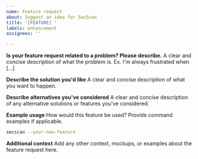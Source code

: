 ```yaml
---
name: Feature request
about: Suggest an idea for SecScan
title: '[FEATURE] '
labels: enhancement
assignees: ''

---
```


**Is your feature request related to a problem? Please describe.**
A clear and concise description of what the problem is. Ex. I'm always frustrated when [...]

**Describe the solution you'd like**
A clear and concise description of what you want to happen.

**Describe alternatives you've considered**
A clear and concise description of any alternative solutions or features you've considered.

**Example usage**
How would this feature be used? Provide command examples if applicable.
```bash
secscan --your-new-feature
```

**Additional context**
Add any other context, mockups, or examples about the feature request here.